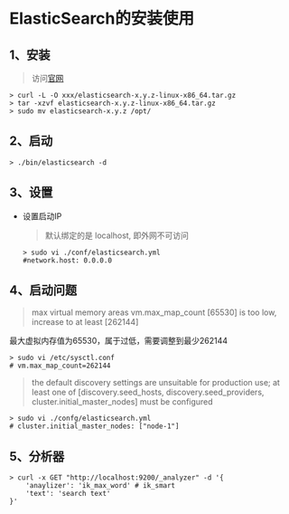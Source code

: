 # ElasticSearch的安装使用

## 1、安装

> 访问<a href=' https://www.elastic.co/guide/en/elasticsearch/reference/current/index.html'>官网</a>

```shell
> curl -L -O xxx/elasticsearch-x.y.z-linux-x86_64.tar.gz
> tar -xzvf elasticsearch-x.y.z-linux-x86_64.tar.gz
> sudo mv elasticsearch-x.y.z /opt/
```



## 2、启动

```shell
> ./bin/elasticsearch -d
```



## 3、设置

- 设置启动IP

  > 默认绑定的是 localhost, 即外网不可访问

  ```shell
  > sudo vi ./conf/elasticsearch.yml
  #network.host: 0.0.0.0
  ```

  



## 4、启动问题

>  max virtual memory areas vm.max_map_count [65530] is too low, increase to at least [262144]

最大虚拟内存值为65530，属于过低，需要调整到最少262144

```shell
> sudo vi /etc/sysctl.conf
# vm.max_map_count=262144
```



> the default discovery settings are unsuitable for production use; at least one of [discovery.seed_hosts, discovery.seed_providers, cluster.initial_master_nodes] must be configured

```shell
> sudo vi ./confg/elasticsearch.yml
# cluster.initial_master_nodes: ["node-1"]
```



## 5、分析器

```shell
> curl -x GET "http://localhost:9200/_analyzer" -d '{
	'anaylizer': 'ik_max_word' # ik_smart
	'text': 'search text'
}'
```

